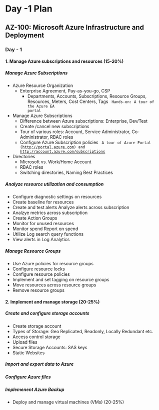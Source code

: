 # Day -1 Plan

## AZ-100: Microsoft Azure Infrastructure and Deployment

### Day - 1

#### 1. Manage Azure subscriptions and resources (15-20%)
##### Manage Azure Subscriptions
 - Azure Resource Organization
	 - Enterprise Agreement, Pay-as-you-go, CSP
		 - Departments, Accounts, Subscriptions, Resource Groups, Resources, Meters, Cost Centers, Tags
<code> Hands-on:  A tour of the Azure EA portal</code>
 - Manage Azure Subscriptions
	 - Difference between Azure subscriptions:  Enterprise, Dev/Test
	 - Create /cancel new subscriptions
	 - Tour of various roles:  Account, Service Administrator, Co-Administrator, RBAC roles
	 - Configure Azure Subscription policies
<code> A tour of Azure Portal (http://portal.azure.com) and http://account.azure.com/subscriptions </code>
 - Directories
	 - Microsoft vs. Work/Home Account
	 - RBAC roles
	 - Switching directories, Naming Best Practices
##### Analyze resource utilization and consumption
 - Configure diagnostic settings on resources
 - Create baseline for resources 
 - Create and test alerts Analyze alerts across subscription    
 - Analzye metrics across subscription
 -  Create Action Groups
 -  Monitor for unused resources
 - Monitor spend Report on spend
 - Utilize Log search query functions 
 - View alerts in Log Analytics

##### Manage Resource Groups

 - Use Azure policies for resource groups
 - Configure resource locks
 - Configure resource policies 
 - Implement and set tagging on resource groups
 - Move resources across resource groups
 - Remove resource groups

#### 2.  Implement and manage storage (20-25%) 
##### Create and configure storage accounts
- Create storage account
- Types of Storage:  Geo Replicated, Readonly, Locally Redundant etc.
- Access control storage
- Upload files
- Secure Storage Accounts:  SAS keys
- Static Websites
##### Import and export data to Azure
##### Configure Azure files
##### Implemenent Azure Backup

 - Deploy and manage virtual machines (VMs)    (20-25%) 
<!--stackedit_data:
eyJoaXN0b3J5IjpbMTc0NjYyMDA4NF19
-->
